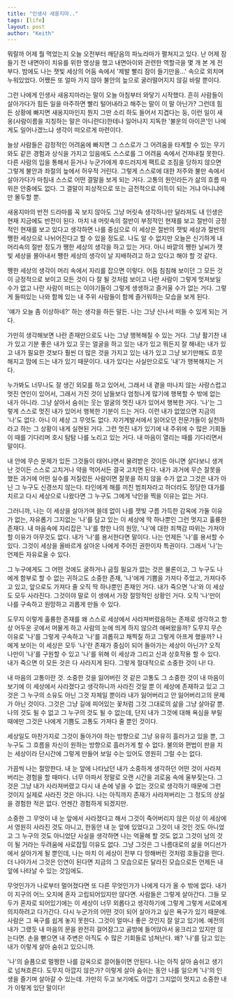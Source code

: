 ```yaml
---
title: "인생사 새옹지마.."
tags: [life]
layout: post
author: "Keith"
---
```


뭐랄까 어제 뭘 먹었는지 오늘 오전부터 깨닫음의 파노라마가 펼쳐지고 있다. 난 어제 잠들기 전 내면아이 치유를 위한 명상을 했고 내면아이와 관련한 역할극을 몇 개 본 게 전부다. 밤에도 나는 잿빛 세상의 어둠 속에서 '제발 빨리 잠이 들기만을...' 속으로 외치며 누워있었다. 어쨌든 또 얼마 가지 않아 불안의 늪으로 굴러떨어지지 않길 바랄 뿐이다.

그런 나에게 인생사 새옹지마라는 말이 오늘 아침부터 와닿기 시작했다. 흔히 사람들이 살아가다가 힘든 일을 마주하면 빨리 털어내라고 해주는 말이 이 말 아닌가? 그런데 힘든 상황에 빠지면 새옹지마인지 뭔지 그딴 소리 하도 들어서 지겹다는 둥, 이런 일이 새옹(사람이름을 지칭하는 말은 아니란다)한테나 일어나지 지독한 '불운의 아이콘'인 나에게도 일어나겠느냐 생각이 떠오르게 마련이다.

늘상 사람들은 감정적인 어려움에 빠지면 그 스스로가 그 어려움을 타계할 수 있는 무기와도 같은 경험과 상식을 가지고 있음에도 스스로를 그 어려움 속에서 건져내질 못한다. 다른 사람의 입을 통해서 듣거나 누군가에게 후드러지게 팩트로 조짐을 당하지 않으면 그렇게 불안과 좌절의 늪에서 허우적 거린다. 그렇게 스스로에 대한 저주와 불만 속에서 살아가다가 마침내 스스로 어떤 결말을 보게 되는 거다. 고통의 원인라든가 삶의 흐름 따위은 안중에도 없다. 그 결말이 피상적으로 또는 금전적으로 이득이 되는 거냐 아니냐에만 몰두할 뿐. 

새옹지마의 반전 드라마를 꼭 보지 않아도 그냥 머릿속 생각하나만 달라져도 내 인생은 현재 지금에도 반전이 된다. 마치 내 머릿속의 절반이 부정적인 현재를 보고 절반이 긍정적인 현재를 보고 있다고 생각하면 나를 중심으로 이 세상은 절반의 잿빛 세상과 절반의 쨍한 세상으로 나뉘어진다고 할 수 있을 정도로. 나도 알 수 없지만 오늘은 신기하게 내 머리속의 절반 정도가 쨍한 세상의 생각을 하고 있는 거다. 아니 바깥의 쨍한 날씨가 잿빛 세상을 몰아내서 쨍한 세상의 생각이 날 지배하려고 하고 있다고 해야 할 것 같다. 

쨍한 세상의 생각이 머리 속에서 자리를 잡으면 이렇다. 어둠 침침해 보이던 그 모든 것이 긍정적으로 보이고 모든 것이 다 잘 될 것처럼 보이고 나란 사람이 그렇게 멋져보일 수가 없고 나란 사람이 떠드는 이야기들이 그렇게 생생하고 즐거울 수가 없는 거다. 그렇게 들떠있는 나와 함께 있는 내 주위 사람들이 함께 즐거워하는 모습을 보게 된다. 

'얘가 오늘 좀 이상하네?' 하는 생각을 하든 말든. 나는 그냥 신나서 떠들 수 있게 되는 거다. 

가만히 생각해보면 나란 존재만으로도 나는 그냥 행복해질 수 있는 거다. 그냥 활기찬 내가 있고 기분 좋은 내가 있고 웃는 얼굴을 하고 있는 내가 있고 뭐든지 잘 해내는 내가 있고 내가 필요한 것보다 훨씬 더 많은 것을 가지고 있는 내가 있고 그냥 보기만해도 흐뭇해지고 맘에 드는 내가 있기 때문이다. 내가 있다는 사실만으로도 '내'가 행복해지는 거다.

누가봐도 너무나도 잘 생긴 외모를 하고 있어서, 그래서 내 곁을 떠나지 않는 사랑스럽고 멋진 연인이 있어서, 그래서 가진 것이 남들보다 엄청나게 많기에 행복할 수 밖에 없는 내가 아니라. 그냥 살아서 숨쉬는 웃는 얼굴의 멋진 내가 있어서 행복한 거다. '나'는 그렇게 스스로 멋진 내가 있어서 행복한 기분이 드는 거다. 이런 내가 없었으면 지금의 '나'도 없다. 아니 이 세상 그 무엇도 없다. 자기계발서에서 읽어오던 전문가들이 실천하라고 하는 그 상황이 내게 실현된 거다. 그런 멋진 내가 있기에 내 주위에 수 많은 기회들이 때를 기다리며 호시 탐탐 나를 노리고 있는 거다. 내 마음이 열리는 때를 기다리면서 말이다.

내 안에 무슨 문제가 있든 그것들이 태어나면서 물려받은 것이든 아니면 살다보니 생겨난 것이든 스스로 고치거나 약을 먹어서든 결국 고치면 된다. 내가 과거에 무슨 잘못을 했든 과거에 어떤 실수를 저질렀든 사람이면 잘못을 하지 않을 수가 없고 그것은 내가 아닌 그 누구도 신경쓰지 않는다. 타인에게 해를 끼친 범죄자라고 하더라도 정당한 대가를 치르고 다시 세상으로 나왔다면 그 누구도 그에게 낙인을 찍을 이유는 없는 거다. 

그러니까, 나는 이 세상을 살아가며 쓸데 없이 나를 잿빛 구름 가득한 감옥에 가둘 이유가 없는, 자유롭기 그지없는 '나'를 담고 있는 이 세상에 딱 하나뿐인 그런 멋지고 훌륭한 존재다. 내 마음속에 자리잡은 '나'를 향한 나의 원망, '나'에 대한 죄책감 따위는 가져야 할 이유가 아무것도 없다. 내가 '나'를 용서한다면 말이다. 나는 언제든 '나'를 용서할 수 있다. 그것이 세상을 올바르게 살아온 나에게 주어진 권한이자 특권이다. 그래서 '나'는 언제든 자유로울 수 있다. 

그 누구에게도 그 어떤 것에도 굴하거나 굽힐 필요가 없는 것은 물론이고, 그 누구도 나에게 함부로 할 수 없는 귀하고도 소중한 존재, '나'에게 기쁨을 가져다 주었고, 가져다주고 있고, 앞으로도 가져다 줄 오직 딱 하나뿐인 존재인 거다. 내가 죽으면 '나'와 이 세상도 모두 사라진다. 그것이야 말로 이 생에서 가장 절망적인 상황인 거다. 오직 '나'만이 나를 구속하고 원망하고 괴롭게 만들 수 있다. 

도무지 이렇게 훌륭한 존재를 왜 스스로 세상에서 사라져버렸음하는 존재로 생각하고 항상 어두운 곳에서 머물게 하고 사람의 눈에 띄게 하지 않으려 애써왔을까? 도무지 무슨 이유로 '나'를 그렇게 구속하고 '나'를 괴롭히고 채찍질 하고 그렇게 아프게 했을까? 나에게 보이는 이 세상은 모두 '나'란 존재가 중심이 되어 돌아가는 세상이 아닌가? 오직 나만이 '나'를 구원할 수 있고 '나'를 위해 이 세상과 그리고 신과 상호작용 할 수 있다. 내가 죽으면 이 모든 것은 다 사라지게 된다. 그렇게 절대적으로 소중한 것이 나! 다.

내 마음의 고통이란 것. 소중한 것을 잃어버린 것 같은 고통도 그 소중한 것이 내 마음이 보기에 이 세상에서 사라졌다고 생각하니까 사라진 것일 뿐 이 세상에 존재하고 있고 그것은 그 누구의 소유도 아닌 그것 자체일 뿐이라 내가 잃어버리고 안 잃어버리고의 문제가 아닌 것이다. 그것은 그냥 길에 피어있는 꽃처럼 그것 그대로의 삶을 그냥 살아갈 뿐. 나의 것도 될 수 없고 그 누구의 것도 될 수 없는데, 단지 내가 그것에 대해 욕심을 부릴 때에만 그것은 나에게 기쁨도 고통도 가져다 줄 뿐인 것이다.

세상일도 마찬가지로 그것이 돌아가야 하는 방향으로 그냥 유유히 흘러가고 있을 뿐, 그 누구도 그 흐름을 자신이 원하는 방향으로 흘러가게 할 수 없다. 불의와 편법이 판을 치는 세상이라 단시간에 그렇게 만들어 보일 수는 있어도 영원히 그럴 수는 없다. 

가끔씩 나는 절망한다. 내 눈 앞에 나타났던 내가 소중하게 생각하던 어떤 것이 사라져 버리는 경험을 할 때마다. 너무 아파서 정말로 오랜 시간을 괴로움 속에 울부짖는다. 그것은 그냥 내가 사라져버렸고 다시 내 손에 넣을 수 없는 것으로 생각하기 때문에 그런 것이지 실제로 사라진 것은 아니다. 나는 아직까지 존재가 사라져버리는 그 정도의 상실을 경험한 적은 없다. 언젠간 경험하게 되겠지만.

소중한 그 무엇이 내 눈 앞에서 사라졌다고 해서 그것이 죽어버리지 않은 이상 이 세상에서 영원히 사라진 것도 아니고, 한동안 내 눈 앞에 있었다고 그것이 내 것인 것도 아니었고 그 누구의 것도 아니었단 사실을 생각하면 나는 억울해 할 것도 없고 그것이 남의 것이 될 거라는 두려움에 사로잡힐 이유도 없다. 그냥 그것은 그 나름대로의 삶을 어디선가에서 살아가게 될 뿐인데, 나는 마치 이 세상이 전부 다 망해버린 것처럼 호들갑을 떤다. 더 나아가서 그것은 인연이 된다면 지금의 그 모습으로든 달라진 모습으로든 언제든 내 앞에 나타날 수 있는 것임에도.

무엇인가가 나로부터 멀어졌다면 또 다른 무엇인가가 나에게 다가 올 수 밖에 없다. 내가 이 지구의 어느 오지에 혼자 고립되어있지만 않다면. 사람들은 그렇게 살아간다. 그들 모두가 혼자로 되어있기에는 이 세상이 너무 외롭다고 생각하기에 그렇게 그렇게 서로에게 의지하려고 다가간다. 다시 누군가의 어떤 것이 되어 살아가고 싶은 욕구가 있기 때문에. 사람은 그 욕구를 쉽게 놓지 못한다. 그것이 얼마나 좋은 것인지 잘 알고 있기에. 예전의 내가 그랬듯 내 마음의 문을 완전히 걸어잠그고 골방에 들어앉아서 웅크리고 있지만 않는다면. 손을 뻗으면 내 주변은 아직도 수 많은 기회들로 넘쳐난다. 왜? '나'를 담고 있는 내가 이렇게 살아 숨쉬고 있으니까.

'나'의 슬픔으로 멀쩡한 나를 감옥으로 끌어들이면 안된다. 나는 아직 살아 숨쉬고 생기로 넘쳐흐른다. 도무지 아깝지 않은가? 이렇게 살아 숨쉬는 동안 나를 일으켜 '나'의 인생을 즐기며 살아갈 수 있는데. 가만히 두고 보기에도 아깝기 그지없이 멋지고 소중한 내가 이렇게 있단 말이다!